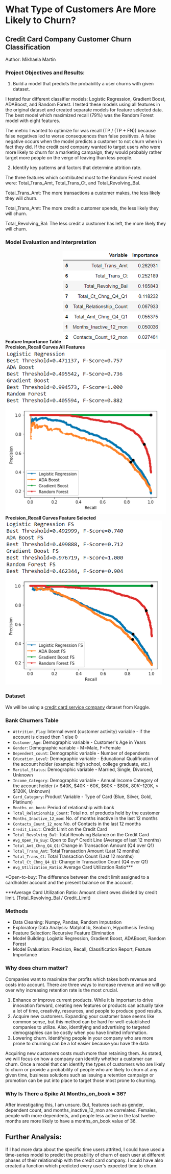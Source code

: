 # What Type of Customers Are More Likely to Churn?

## Credit Card Company Customer Churn Classification 
Author: Mikhaela Martin

### Project Objectives and Results:
1. Build a model that predicts the probability a user churns with given dataset. 

I tested four different classifier models: Logistic Regression, Gradient Boost, ADABoost, and Random Forest. I tested these models using all features in the original dataset and created separate models for feature selected data. The best model which maximized recall (79%) was the Random Forest model with eight features. 

The metric I wanted to optimize for was recall (TP / (TP + FN)) because false negatives led to worse consequences than false positives. A false negative occurs when the model predicts a customer to not churn when in fact they did. If the credit card company wanted to target users who were more likely to churn for a marketing campaign, they would probably rather target more people on the verge of leaving than less people. 

2. Identify key patterns and factors that determine attrition rate.

The three features which contributed most to the Random Forest model were: Total_Trans_Amt, Total_Trans_Ct, and Total_Revolving_Bal.

Total_Trans_Amt: The more transactions a customer makes, the less likely they will churn.

Total_Trans_Amt: The more credit a customer spends, the less likely they will churn.

Total_Revolving_Bal: The less credit a customer has left, the more likely they will churn.

### Model Evaluation and Interpretation

**Feature Importance Table**
![](images/feature_importance.png "Title")
**Precision_Recall Curves All Features**
![](images/no_fs_models.png "Title")
**Precision_Recall Curves Feature Selected**
![](images/fs_models.png "Title")

 
### Dataset
We will be using a [credit card service company](https://www.kaggle.com/sakshigoyal7/credit-card-customers) dataset from Kaggle.  

### Bank Churners Table

- `Attrition_Flag`: Internal event (customer activity) variable - if the account is closed then 1 else 0
- `Customer_Age`: Demographic variable - Customer's Age in Years
- `Gender`: Demographic variable - M=Male, F=Female
- `Dependent_count`: Demographic variable - Number of dependents
- `Education_Level`: Demographic variable - Educational Qualification of the account holder (example: high school, college graduate, etc.)
- `Marital_Status`: Demographic variable - Married, Single, Divorced, Unknown
- `Income_Category`: Demographic variable - Annual Income Category of the account holder (< $40K, $40K - 60K, $60K - $80K, $80K-$120K, > $120K, Unknown)
- `Card_Category`: Product Variable - Type of Card (Blue, Silver, Gold, Platinum)
- `Months_on_book`: Period of relationship with bank
- `Total_Relationship_Count`: Total no. of products held by the customer
- `Months_Inactive_12_mon`: No. of months inactive in the last 12 months
- `Contacts_Count_12_mon`: No. of Contacts in the last 12 months
- `Credit_Limit`: Credit Limit on the Credit Card
- `Total_Revolving_Bal`: Total Revolving Balance on the Credit Card
- `Avg_Open_To_Buy`: Open to Buy* Credit Line (Average of last 12 months)
- `Total_Amt_Chng_Q4_Q1`: Change in Transaction Amount (Q4 over Q1)
- `Total_Trans_Amt`: Total Transaction Amount (Last 12 months)
- `Total_Trans_Ct`: Total Transaction Count (Last 12 months)
- `Total_Ct_Chng_Q4_Q1`: Change in Transaction Count (Q4 over Q1) 
- `Avg_Utilization_Ratio`: Average Card Utilization Ratio***


*Open-to-buy: The difference between the credit limit assigned to a cardholder account and the present balance on the account.

***Average Card Utilization Ratio: Amount client owes divided by credit limit. (Total_Revolving_Bal / Credit_Limit)


### Methods
- Data Cleaning: Numpy, Pandas, Random Imputation
- Exploratory Data Analysis: Matplotlib, Seaborn, Hypothesis Testing
- Feature Selection: Recursive Feature Elimination
- Model Building: Logistic Regression, Gradient Boost, ADABoost, Random Forest
- Model Evaluation: Precision, Recall, Classification Report, Feature Importance

### Why does churn matter?
Companies want to maximize ther profits which takes both revenue and costs into account. There are three ways to increase revenue and we will go over why increasing retention rate is the most crucial. 

1. Enhance or improve current products. While it is important to drive innovation forward, creating new features or products can actually take a lot of time, creativity, resources, and people to produce good results.
2. Acquire new customers. Expanding your customer base seems like common sense, but this method can be hard for well-established companies to utilize. Also, identifying and advertising to targeted demographies can be costly when you have limited information.
3. Lowering churn. Identifying people in your company who are more prone to churning can be a lot easier because you have the data 

Acquiring new customers costs much more than retaining them. As stated, we will focus on how a company can identify whether a customer can churn. Once a model that can identify the types of customers who are likely to churn or provide a probability of people who are likely to churn at any given time, business solutions such as issuing a retention campaign or promotion can be put into place to target those most prone to churning.


### Why Is There a Spike At Months_on_book = 36?
After investigating this, I am unsure. But, features such as gender, dependent count, and months_inactive_12_mon are correlated. Females, people with more dependents, and people less active in the last twelve months are more likely to have a months_on_book value of 36.

## Further Analysis:
If I had more data about the specific time users attrited, I could have used a time-series model to predict the proability of churn of each user at different phases of their relationship with the credit card company. I could have also created a function which predicted every user's expected time to churn.

